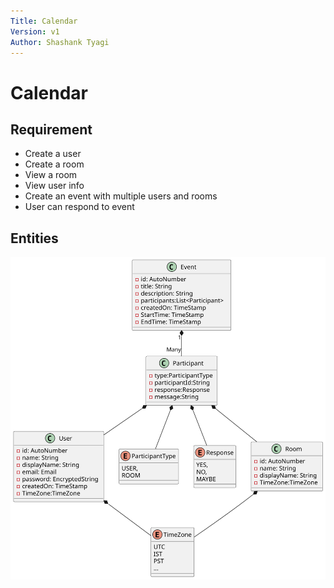 ```yaml
---
Title: Calendar
Version: v1
Author: Shashank Tyagi
---
```

# Calendar

## Requirement
- Create a user
- Create a room
- View a room
- View user info
- Create an event with multiple users and rooms
- User can respond to event 

## Entities 

![Entities](design/diagram/Entities.svg)